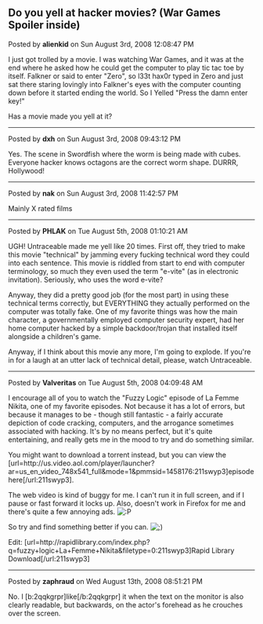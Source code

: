 ## Do you yell at hacker movies?  (War Games Spoiler inside)
Posted by **alienkid** on Sun August 3rd, 2008 12:08:47 PM

I just got trolled by a movie.  I was watching War Games, and it was at the end where he asked how he could get the computer to play tic tac toe by itself.   Falkner or said to enter &quot;Zero&quot;, so l33t hax0r typed in Zero and just sat there staring lovingly into Falkner's eyes with the computer counting down before it started ending the world.
So I Yelled &quot;Press the damn enter key!&quot;

Has a movie made you yell at it?

--------------------------------------------------------------------------------

Posted by **dxh** on Sun August 3rd, 2008 09:43:12 PM

Yes.  The scene in Swordfish where the worm is being made with cubes.  Everyone hacker knows octagons are the correct worm shape.  DURRR, Hollywood!

--------------------------------------------------------------------------------

Posted by **nak** on Sun August 3rd, 2008 11:42:57 PM

Mainly X rated films

--------------------------------------------------------------------------------

Posted by **PHLAK** on Tue August 5th, 2008 01:10:21 AM

UGH!  Untraceable made me yell like 20 times.  First off, they tried to make this movie &quot;technical&quot; by jamming every fucking technical word they could into each sentence.  This movie is riddled from start to end with computer terminology, so much they even used the term &quot;e-vite&quot; (as in electronic invitation).  Seriously, who uses the word e-vite?

Anyway, they did a pretty good job (for the most part) in using these technical terms correctly, but EVERYTHING they actually performed on the computer was totally fake.  One of my favorite things was how the main character, a governmentally employed computer security expert, had her home computer hacked by a simple backdoor/trojan  that installed itself alongside a children's game.

Anyway, if I think about this movie any more, I'm going to explode.  If you're in for a laugh at an utter lack of technical detail, please, watch Untraceable.

--------------------------------------------------------------------------------

Posted by **Valveritas** on Tue August 5th, 2008 04:09:48 AM

I encourage all of you to watch the &quot;Fuzzy Logic&quot; episode of La Femme Nikita, one of my favorite episodes.  Not because it has a lot of errors, but because it manages to be - though still fantastic - a fairly accurate depiction of code cracking, computers, and the arrogance sometimes associated with hacking.   It's by no means perfect, but it's quite entertaining, and really gets me in the mood to try and do something similar. 

You might want to download a torrent instead, but you can view the [url=http&#58;//us&#46;video&#46;aol&#46;com/player/launcher?ar=us_en_video_748x541_full&amp;mode=1&amp;pmmsid=1458176:211swyp3]episode here[/url:211swyp3].

The web video is kind of buggy for me.  I can't run it in full screen, and if I pause or fast forward it locks up.  Also, doesn't work in Firefox for me and there's quite a few annoying ads. <!-- s:P --><img src="{SMILIES_PATH}/icon_razz.gif" alt=":P" title="Razz" /><!-- s:P -->

So try and find something better if you can.  <!-- s;) --><img src="{SMILIES_PATH}/icon_e_wink.gif" alt=";)" title="Wink" /><!-- s;) -->

Edit:
[url=http&#58;//rapidlibrary&#46;com/index&#46;php?q=fuzzy+logic+La+Femme+Nikita&amp;filetype=0:211swyp3]Rapid Library Download[/url:211swyp3]

--------------------------------------------------------------------------------

Posted by **zaphraud** on Wed August 13th, 2008 08:51:21 PM

No. I [b:2qqkgrpr]like[/b:2qqkgrpr] it when the text on the monitor is also clearly readable, but backwards, on the actor's forehead as he crouches over the screen.
